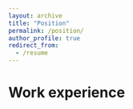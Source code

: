 ```yaml
---
layout: archive
title: "Position"
permalink: /position/
author_profile: true
redirect_from:
  - /resume
---
```


Work experience
======

